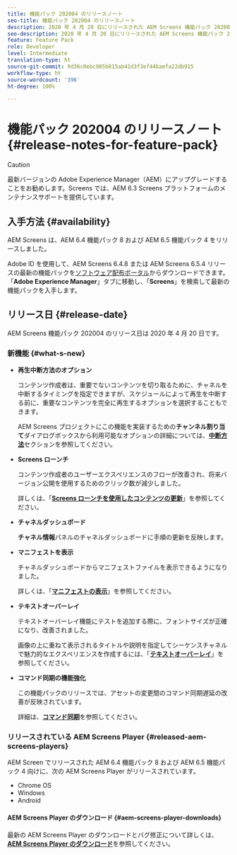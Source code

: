 ```yaml
---
title: 機能パック 202004 のリリースノート
seo-title: 機能パック 202004 のリリースノート
description: 2020 年 4 月 20 日にリリースされた AEM Screens 機能パック 202004 について説明します。
seo-description: 2020 年 4 月 20 日にリリースされた AEM Screens 機能パック 202004 について説明します。
feature: Feature Pack
role: Developer
level: Intermediate
translation-type: ht
source-git-commit: 9d36c0ebc985b815ab41d3f3ef44baefa22db915
workflow-type: ht
source-wordcount: '396'
ht-degree: 100%

---
```



# 機能パック 202004 のリリースノート {#release-notes-for-feature-pack}

>[!CAUTION]
>
>最新バージョンの Adobe Experience Manager（AEM）にアップグレードすることをお勧めします。Screens では、AEM 6.3 Screens プラットフォームのメンテナンスサポートを提供しています。

## 入手方法 {#availability}

AEM Screens は、AEM 6.4 機能パック 8 および AEM 6.5 機能パック 4 をリリースしました。

Adobe ID を使用して、AEM Screens 6.4.8 または AEM Screens 6.5.4 リリースの最新の機能パックを[ソフトウェア配布ポータル](https://experience.adobe.com/#/downloads/content/software-distribution/en/aem.html)からダウンロードできます。「**Adobe Experience Manager**」タブに移動し、「**Screens**」を検索して最新の機能パックを入手します。

## リリース日 {#release-date}

AEM Screens 機能パック 202004 のリリース日は 2020 年 4 月 20 日です。

### 新機能 {#what-s-new}

* **再生中断方法のオプション**

   コンテンツ作成者は、重要でないコンテンツを切り取るために、チャネルを中断するタイミングを指定できますが、スケジュールによって再生を中断する前に、重要なコンテンツを完全に再生するオプションを選択することもできます。

   AEM Screens プロジェクトにこの機能を実装するための&#x200B;**チャンネル割り当て**&#x200B;ダイアログボックスから利用可能なオプションの詳細については、**[中断方法](/help/user-guide/channel-assignment.md#interruption-method-channel)**&#x200B;セクションを参照してください。

* **Screens ローンチ**

   コンテンツ作成者のユーザーエクスペリエンスのフローが改善され、将来バージョン公開を使用するためのクリック数が減少しました。

   詳しくは、「**[Screens ローンチを使用したコンテンツの更新](launches.md)**」を参照してください。

* **チャネルダッシュボード**

   **チャネル情報**&#x200B;パネルのチャネルダッシュボードに手順の更新を反映します。


* **マニフェストを表示**

   チャネルダッシュボードからマニフェストファイルを表示できるようになりました。

   詳しくは、「**[マニフェストの表示](/help/user-guide/managing-channels.md#view-manifest)**」を参照してください。

* **テキストオーバーレイ**

   テキストオーバーレイ機能にテストを追加する際に、フォントサイズが正確になり、改善されました。

   画像の上に重ねて表示されるタイトルや説明を指定してシーケンスチャネルで魅力的なエクスペリエンスを作成するには、「**[テキストオーバーレイ](text-overlay.md)**」を参照してください。

* **コマンド同期の機能強化**

   この機能パックのリリースでは、アセットの変更間のコマンド同期遅延の改善が反映されています。

   詳細は、**[コマンド同期](using-command-sync.md)**&#x200B;を参照してください。

### リリースされている AEM Screens Player {#released-aem-screens-players}

AEM Screen でリリースされた AEM 6.4 機能パック 8 および AEM 6.5 機能パック 4 向けに、次の AEM Screens Player がリリースされています。

* Chrome OS
* Windows
* Android

#### AEM Screens Player のダウンロード {#aem-screens-player-downloads}

最新の AEM Screens Player のダウンロードとバグ修正について詳しくは、**[AEM Screens Player のダウンロード](https://download.macromedia.com/screens/)**&#x200B;を参照してください。
